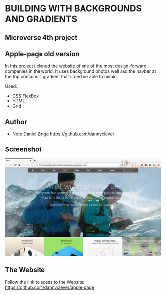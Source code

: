 # BUILDING WITH BACKGROUNDS AND GRADIENTS

## Microverse 4th project

## Apple-page old version

In this project i cloned the website of one of the most design-forward companies in the world. It uses background photos well and the navbar at the top contains a gradient that i tried be able to mimic.

Used:
 * CSS FlexBox
 * HTML
 * Grid
 
## Author

 * Neto Daniel Zinga https://github.com/dannyclever

## Screenshot

![screenshot](img/picture_of_the_page.png)

## The Website

Follow the link to acess to the Website: https://github.com/dannyclever/apple-page

